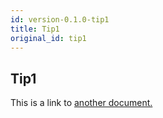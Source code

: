 ```yaml
---
id: version-0.1.0-tip1
title: Tip1
original_id: tip1
---
```


## Tip1
This is a link to [another document.](intro_concept/intro/mission.md)  
